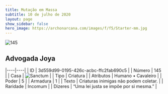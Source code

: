 ```yaml
---
title: Mutação em Massa
subtitle: 10 de julho de 2020
layout: page
show_sidebar: false
hero_image: https://archonarcana.com/images/f/f5/Starter-mm.jpg
---
```


![145](https://cdn.keyforgegame.com/media/card_front/pt/479_145_C9HX4FCR88XJ_pt.png)

## Advogada Joya

|----|----|
| ID | 3d559d99-0195-426c-acbc-ffc2fab690c5 |
| Número | 145 |
| Casa | ![Sanctum](https://archonarcana.com/images/thumb/c/c7/Sanctum.png/22px-Sanctum.png "Santuário") |
| Tipo | Criatura |
| Atributos | Humano • Cavaleiro |
| Poder | 5 |
| Armadura | 1 |
| Texto | Criaturas inimigas não podem coletar. |
| Raridade | Incomum |
| Dizeres | “Uma lei justa se impõe por si mesma.” |
